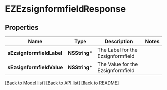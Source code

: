 # EZEzsignformfieldResponse

## Properties
Name | Type | Description | Notes
------------ | ------------- | ------------- | -------------
**sEzsignformfieldLabel** | **NSString*** | The Label for the Ezsignformfield | 
**sEzsignformfieldValue** | **NSString*** | The Value for the Ezsignformfield | 

[[Back to Model list]](../README.md#documentation-for-models) [[Back to API list]](../README.md#documentation-for-api-endpoints) [[Back to README]](../README.md)


